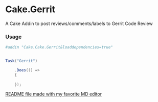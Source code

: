 # Cake.Gerrit
A Cake Addin to post reviews/comments/labels to Gerrit Code Review


### Usage

```powershell
#addin "Cake.Cake.Gerrit&loaddependencies=true"
```

```cs

Task("Gerrit")

    .Does(() => 
    {
      
    });
```


[README file made with my favorite MD editor](https://dillinger.io/)
